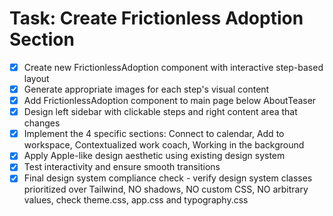# Task: Create Frictionless Adoption Section

- [x] Create new FrictionlessAdoption component with interactive step-based layout
- [x] Generate appropriate images for each step's visual content  
- [x] Add FrictionlessAdoption component to main page below AboutTeaser
- [x] Design left sidebar with clickable steps and right content area that changes
- [x] Implement the 4 specific sections: Connect to calendar, Add to workspace, Contextualized work coach, Working in the background
- [x] Apply Apple-like design aesthetic using existing design system
- [x] Test interactivity and ensure smooth transitions
- [x] Final design system compliance check - verify design system classes prioritized over Tailwind, NO shadows, NO custom CSS, NO arbitrary values, check theme.css, app.css and typography.css